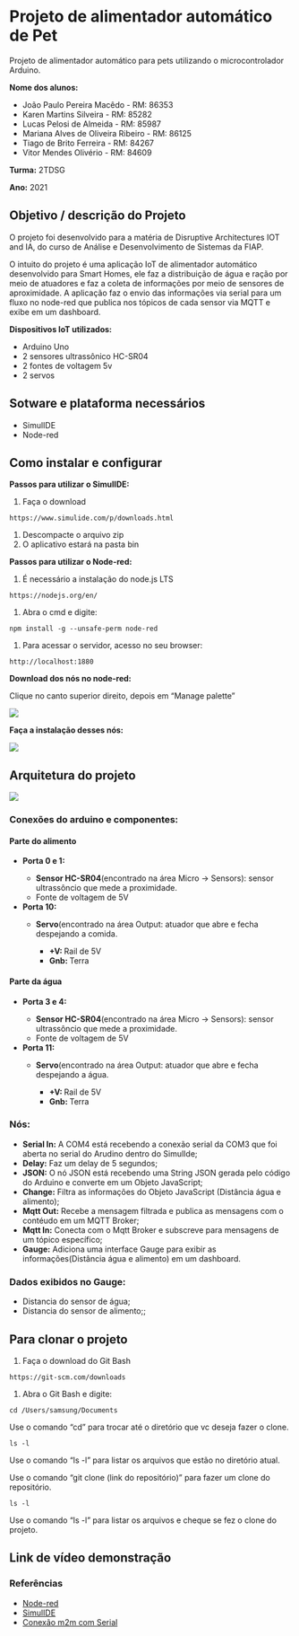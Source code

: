 # Projeto de alimentador automático de Pet

Projeto de alimentador automático para pets utilizando o microcontrolador Arduino.

**Nome dos alunos:**

- João Paulo Pereira Macêdo - RM: 86353
- Karen Martins Silveira - RM: 85282
- Lucas Pelosi de Almeida - RM: 85987
- Mariana Alves de Oliveira Ribeiro - RM: 86125
- Tiago de Brito Ferreira - RM: 84267
- Vitor Mendes Olivério - RM: 84609

**Turma:** 2TDSG

**Ano:** 2021

## Objetivo / descrição do Projeto

O projeto foi desenvolvido para a matéria de Disruptive Architectures IOT and IA, do curso de Análise e Desenvolvimento de Sistemas da FIAP.

O intuito do projeto é uma aplicação IoT de alimentador automático desenvolvido para Smart Homes, ele faz a distribuição de água e ração por meio de atuadores e faz a coleta de informações por meio de sensores de aproximidade. A aplicação faz o envio das informações via serial para um fluxo no node-red que publica nos tópicos de cada sensor via MQTT e exibe em um dashboard.

**Dispositivos IoT utilizados:**

- Arduino Uno
- 2 sensores ultrassônico HC-SR04
- 2 fontes de voltagem 5v
- 2 servos

## Sotware e plataforma necessários

- SimulIDE
- Node-red

## Como instalar e configurar

**Passos para utilizar o SimulIDE:**

1. Faça o download

```
https://www.simulide.com/p/downloads.html
```

1. Descompacte o arquivo zip
2. O aplicativo estará na pasta bin

**Passos para utilizar o Node-red:**

1. É necessário a instalação do node.js LTS

```
https://nodejs.org/en/
```

1. Abra o cmd e digite:

```
npm install -g --unsafe-perm node-red
```

1. Para acessar o servidor, acesso no seu browser:

```
http://localhost:1880
```

**Download dos nós no node-red:**

Clique no canto superior direito, depois em “Manage palette”

<img src="AlimentadorAutomaticoPet/Imagens/cofigurations-node-red.jpg">

**Faça a instalação desses nós:**

<img src="AlimentadorAutomaticoPet/Imagens/nodes-node-red.jpg">

## Arquitetura do projeto

<img src="AlimentadorAutomaticoPet/Imagens/Arquitetura-SmartFeed.jpeg">

### Conexões do arduino e componentes:

<h4>Parte do alimento</h4>
<ul>
	<li><b>Porta 0 e 1: </b></li>
	<ul>
		<li><b>Sensor HC-SR04</b>(encontrado na área Micro -> Sensors): sensor ultrassôncio que mede a proximidade.</li>
        	<li>Fonte de voltagem de 5V</li>
      	</ul>
  	<li><b>Porta 10: </b></li>
	<ul>
		<li><b>Servo</b>(encontrado na área Output: atuador que abre e fecha despejando a comida.</li>
      		<ul>
        		<li><b>+V: </b> Rail de 5V</li>
        		<li><b>Gnb: </b> Terra</li>
      		</ul>
	</ul>
 </ul>
      
<h4>Parte da água</h4>
<ul>
	<li><b>Porta 3 e 4: </b></li>
	<ul>
		<li><b>Sensor HC-SR04</b>(encontrado na área Micro -> Sensors): sensor ultrassôncio que mede a proximidade.</li>
        	<li>Fonte de voltagem de 5V</li>
      	</ul>
  	<li><b>Porta 11: </b></li>
	<ul>
		<li><b>Servo</b>(encontrado na área Output: atuador que abre e fecha despejando a água.</li>
      		<ul>
        		<li><b>+V: </b> Rail de 5V</li>
        		<li><b>Gnb: </b> Terra</li>
      		</ul>
	</ul>
 </ul>

### Nós:

- **Serial In:** A COM4 está recebendo a conexão serial da COM3 que foi aberta no serial do Arudino dentro do SimulIde;
- **Delay:** Faz um delay de 5 segundos;
- **JSON:** O nó JSON está recebendo uma String JSON gerada pelo código do Arduino e converte em um Objeto JavaScript;
- **Change:** Filtra as informações do Objeto JavaScript (Distância água e alimento);
- **Mqtt Out:** Recebe a mensagem filtrada e publica as mensagens com o contéudo em um MQTT Broker;
- **Mqtt In:** Conecta com o Mqtt Broker e subscreve para mensagens de um tópico específico;
- **Gauge:** Adiciona uma interface Gauge para exibir as informações(Distância água e alimento) em um dashboard.

### Dados exibidos no **Gauge**:

- Distancia do sensor de água;
- Distancia do sensor de alimento;;

## Para clonar o projeto

1. Faça o download do Git Bash

```
https://git-scm.com/downloads
```

1. Abra o Git Bash e digite:

```
cd /Users/samsung/Documents
```

Use o comando “cd” para trocar até o diretório que vc deseja fazer o clone.

```
ls -l
```

Use o comando “ls -l” para listar os arquivos que estão no diretório atual.

Use o comando “git clone (link do repositório)” para fazer um clone do repositório.

```
ls -l
```

Use o comando “ls -l” para listar os arquivos e cheque se fez o clone do projeto.

## Link de vídeo demonstração

### Referências

- [Node-red](https://nodered.org/docs/getting-started/local)
- [SimulIDE](https://www.simulide.com/index.html)
- [Conexão m2m com Serial](https://www.youtube.com/watch?v=I6YIPL_p-L0)
